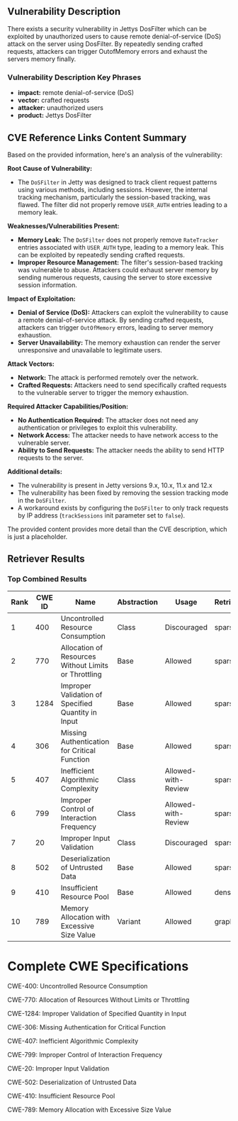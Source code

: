 ## Vulnerability Description
There exists a security vulnerability in Jettys DosFilter which can be exploited by unauthorized users to cause remote denial-of-service (DoS) attack on the server using DosFilter. By repeatedly sending crafted requests, attackers can trigger OutofMemory errors and exhaust the servers memory finally.

### Vulnerability Description Key Phrases
- **impact:** remote denial-of-service (DoS)
- **vector:** crafted requests
- **attacker:** unauthorized users
- **product:** Jettys DosFilter

## CVE Reference Links Content Summary
Based on the provided information, here's an analysis of the vulnerability:

**Root Cause of Vulnerability:**

- The `DoSFilter` in Jetty was designed to track client request patterns using various methods, including sessions. However, the internal tracking mechanism, particularly the session-based tracking, was flawed. The filter did not properly remove `USER_AUTH` entries leading to a memory leak.

**Weaknesses/Vulnerabilities Present:**

- **Memory Leak:** The `DoSFilter` does not properly remove `RateTracker` entries associated with `USER_AUTH` type, leading to a memory leak. This can be exploited by repeatedly sending crafted requests.
- **Improper Resource Management:** The filter's session-based tracking was vulnerable to abuse. Attackers could exhaust server memory by sending numerous requests, causing the server to store excessive session information.

**Impact of Exploitation:**

- **Denial of Service (DoS):** Attackers can exploit the vulnerability to cause a remote denial-of-service attack. By sending crafted requests, attackers can trigger `OutOfMemory` errors, leading to server memory exhaustion.
- **Server Unavailability:**  The memory exhaustion can render the server unresponsive and unavailable to legitimate users.

**Attack Vectors:**

- **Network:** The attack is performed remotely over the network.
- **Crafted Requests:** Attackers need to send specifically crafted requests to the vulnerable server to trigger the memory exhaustion.

**Required Attacker Capabilities/Position:**

- **No Authentication Required:** The attacker does not need any authentication or privileges to exploit this vulnerability.
- **Network Access:** The attacker needs to have network access to the vulnerable server.
- **Ability to Send Requests:**  The attacker needs the ability to send HTTP requests to the server.

**Additional details:**

- The vulnerability is present in Jetty versions 9.x, 10.x, 11.x and 12.x
- The vulnerability has been fixed by removing the session tracking mode in the `DoSFilter`.
- A workaround exists by configuring the `DoSFilter` to only track requests by IP address (`trackSessions` init parameter set to `false`).

The provided content provides more detail than the CVE description, which is just a placeholder.

## Retriever Results

### Top Combined Results

| Rank | CWE ID | Name | Abstraction | Usage  | Retrievers | Individual Scores |
|------|--------|------|-------------|-------|------------|-------------------|
| 1 | 400 | Uncontrolled Resource Consumption | Class | Discouraged | sparse | 0.083 |
| 2 | 770 | Allocation of Resources Without Limits or Throttling | Base | Allowed | sparse | 0.080 |
| 3 | 1284 | Improper Validation of Specified Quantity in Input | Base | Allowed | sparse | 0.078 |
| 4 | 306 | Missing Authentication for Critical Function | Base | Allowed | sparse | 0.078 |
| 5 | 407 | Inefficient Algorithmic Complexity | Class | Allowed-with-Review | sparse | 0.077 |
| 6 | 799 | Improper Control of Interaction Frequency | Class | Allowed-with-Review | sparse | 0.077 |
| 7 | 20 | Improper Input Validation | Class | Discouraged | sparse | 0.076 |
| 8 | 502 | Deserialization of Untrusted Data | Base | Allowed | sparse | 0.076 |
| 9 | 410 | Insufficient Resource Pool | Base | Allowed | dense | 0.459 |
| 10 | 789 | Memory Allocation with Excessive Size Value | Variant | Allowed | graph | 0.003 |



# Complete CWE Specifications

CWE-400: Uncontrolled Resource Consumption

CWE-770: Allocation of Resources Without Limits or Throttling

CWE-1284: Improper Validation of Specified Quantity in Input

CWE-306: Missing Authentication for Critical Function

CWE-407: Inefficient Algorithmic Complexity

CWE-799: Improper Control of Interaction Frequency

CWE-20: Improper Input Validation

CWE-502: Deserialization of Untrusted Data

CWE-410: Insufficient Resource Pool

CWE-789: Memory Allocation with Excessive Size Value